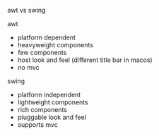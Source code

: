 awt vs swing

awt
- platform dependent
- heavyweight components
- few components
- host look and feel (different title bar in macos)
- no mvc

swing
- platform independent
- lightweight components
- rich components
- pluggable look and feel
- supports mvc
